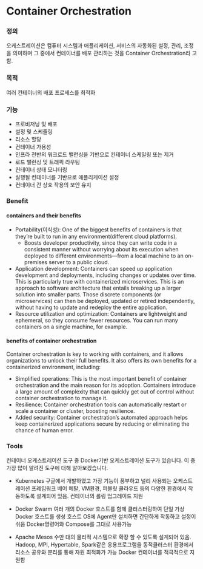 # Container Orchestration

### 정의
오케스트레이션은 컴퓨터 시스템과 애플리케이션, 서비스의 자동화된 설정, 관리, 조정을 의미하며 그 중에서 컨테이너를 배포 관리하는 것을 Container Orchestration라 고 함.

### 목적
여러 컨테이너의 배포 프로세스를 최적화

### 기능
* 프로비저닝 및 배포
* 설정 및 스케줄링
* 리소스 할당
* 컨테이너 가용성
* 인프라 전반의 워크로드 밸런싱을 기반으로 컨테이너 스케일링 또는 제거
* 로드 밸런싱 및 트래픽 라우팅
* 컨테이너 상태 모니터링
* 실행될 컨테이너를 기반으로 애플리케이션 설정
* 컨테이너 간 상호 작용의 보안 유지

### Benefit
#### containers and their benefits
* Portability(이식성): One of the biggest benefits of containers is that they’re built to run in any environment(different cloud platforms). 
  * Boosts developer productivity, since they can write code in a consistent manner without worrying about its execution when deployed to different environments—from a local machine to an on-premises server to a public cloud.
* Application development: Containers can speed up application development and deployments, including changes or updates over time. This is particularly true with containerized microservices. This is an approach to software architecture that entails breaking up a larger solution into smaller parts. Those discrete components (or microservices) can then be deployed, updated or retired independently, without having to update and redeploy the entire application.
* Resource utilization and optimization: Containers are lightweight and ephemeral, so they consume fewer resources. You can run many containers on a single machine, for example.

#### benefits of container orchestration
Container orchestration is key to working with containers, and it allows organizations to unlock their full benefits. It also offers its own benefits for a containerized environment, including:

* Simplified operations: This is the most important benefit of container orchestration and the main reason for its adoption. Containers introduce a large amount of complexity that can quickly get out of control without container orchestration to manage it.
* Resilience: Container orchestration tools can automatically restart or scale a container or cluster, boosting resilience.
* Added security: Container orchestration’s automated approach helps keep containerized applications secure by reducing or eliminating the chance of human error.


### Tools
컨테이너 오케스트레이션 도구 중 Docker기반 오케스트레이션 도구가 있습니다. 이 중 가장 많이 알려진 도구에 대해 알아보겠습니다.

* Kubernetes 
구글에서 개발하였고 가장 기능이 풍부하고
널리 사용되는 오케스트레이션 프레임워크
베어 메탈, VM환경, 퍼블릿 클라우드 등의
다양한 환경에서 작동하도록 설계되어 있음.
컨테이너의 롤링 업그레이드 지원

* Docker Swarm
여러 개의 Docker 호스트를 함께
클러스터링하여 단일 가상 Docker 호스트를 생성
호스트 OS에 Agent만 설치하면
간단하게 작동하고 설정이 쉬움
Docker명령어와 Compose를 그대로 사용가능

* Apache Mesos
수만 대의 물리적 시스템으로
확장 할 수 있도록 설계되어 있음.
Hadoop, MPI, Hypertable, Spark같은
응용프로그램을 동적클러스터 환경에서
리소스 공유와 분리를 통해 자원 최적화가 가능
Docker 컨테이너를 적극적으로 지원함
